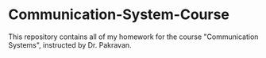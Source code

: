 # Communication-System-Course
This repository contains all of my homework for the course "Communication Systems", instructed by Dr. Pakravan.
